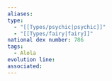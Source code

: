 ```yaml
---
aliases: 
type:
  - "[[Types/psychic|psychic]]"
  - "[[Types/fairy|fairy]]"
national dex number: 786
tags:
  - Alola
evolution line: 
associated:
---
```

